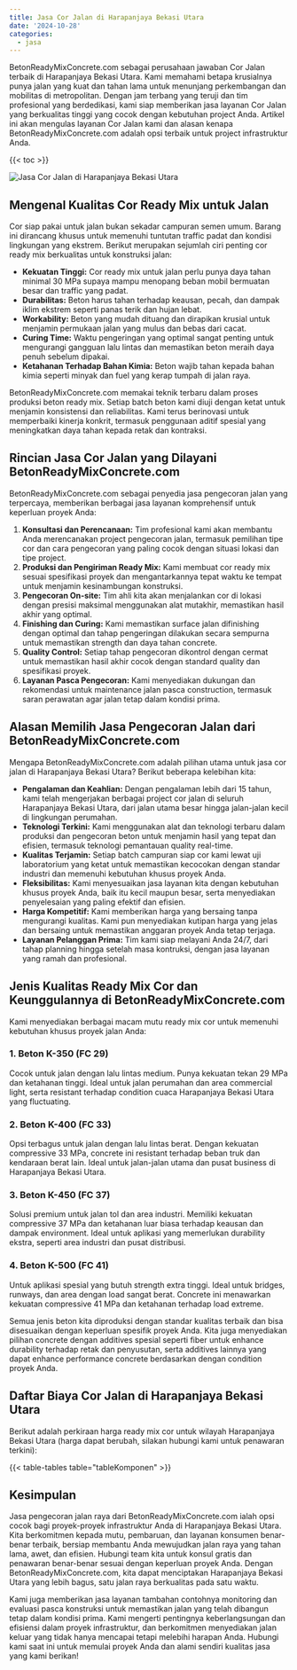 ```yaml
---
title: Jasa Cor Jalan di Harapanjaya Bekasi Utara
date: '2024-10-28'
categories:
  - jasa
---
```


BetonReadyMixConcrete.com sebagai perusahaan jawaban Cor Jalan terbaik di Harapanjaya Bekasi Utara. Kami memahami betapa krusialnya punya jalan yang kuat dan tahan lama untuk menunjang perkembangan dan mobilitas di metropolitan. Dengan jam terbang yang teruji dan tim profesional yang berdedikasi, kami siap memberikan jasa layanan Cor Jalan yang berkualitas tinggi yang cocok dengan kebutuhan project Anda. Artikel ini akan mengulas layanan Cor Jalan kami dan alasan kenapa BetonReadyMixConcrete.com adalah opsi terbaik untuk project infrastruktur Anda.

{{< toc >}}

![Jasa Cor Jalan di Harapanjaya Bekasi Utara](https://betoncor8.github.io/cor/harga-beton-readymix-concrete%20(18).png)

## Mengenal Kualitas Cor Ready Mix untuk Jalan

Cor siap pakai untuk jalan bukan sekadar campuran semen umum. Barang ini dirancang khusus untuk memenuhi tuntutan traffic padat dan kondisi lingkungan yang ekstrem. Berikut merupakan sejumlah ciri penting cor ready mix berkualitas untuk konstruksi jalan:

- **Kekuatan Tinggi:** Cor ready mix untuk jalan perlu punya daya tahan minimal 30 MPa supaya mampu menopang beban mobil bermuatan besar dan traffic yang padat.
- **Durabilitas:** Beton harus tahan terhadap keausan, pecah, dan dampak iklim ekstrem seperti panas terik dan hujan lebat.
- **Workability:** Beton yang mudah dituang dan dirapikan krusial untuk menjamin permukaan jalan yang mulus dan bebas dari cacat.
- **Curing Time:** Waktu pengeringan yang optimal sangat penting untuk mengurangi gangguan lalu lintas dan memastikan beton meraih daya penuh sebelum dipakai.
- **Ketahanan Terhadap Bahan Kimia:** Beton wajib tahan kepada bahan kimia seperti minyak dan fuel yang kerap tumpah di jalan raya.

BetonReadyMixConcrete.com memakai teknik terbaru dalam proses produksi beton ready mix. Setiap batch beton kami diuji dengan ketat untuk menjamin konsistensi dan reliabilitas. Kami terus berinovasi untuk memperbaiki kinerja konkrit, termasuk penggunaan aditif spesial yang meningkatkan daya tahan kepada retak dan kontraksi.

## Rincian Jasa Cor Jalan yang Dilayani BetonReadyMixConcrete.com

BetonReadyMixConcrete.com sebagai penyedia jasa pengecoran jalan yang terpercaya, memberikan berbagai jasa layanan komprehensif untuk keperluan proyek Anda:

1. **Konsultasi dan Perencanaan:** Tim profesional kami akan membantu Anda merencanakan project pengecoran jalan, termasuk pemilihan tipe cor dan cara pengecoran yang paling cocok dengan situasi lokasi dan tipe project.
2. **Produksi dan Pengiriman Ready Mix:** Kami membuat cor ready mix sesuai spesifikasi proyek dan mengantarkannya tepat waktu ke tempat untuk menjamin kesinambungan konstruksi.
3. **Pengecoran On-site:** Tim ahli kita akan menjalankan cor di lokasi dengan presisi maksimal menggunakan alat mutakhir, memastikan hasil akhir yang optimal.
4. **Finishing dan Curing:** Kami memastikan surface jalan difinishing dengan optimal dan tahap pengeringan dilakukan secara sempurna untuk memastikan strength dan daya tahan concrete.
5. **Quality Control:** Setiap tahap pengecoran dikontrol dengan cermat untuk memastikan hasil akhir cocok dengan standard quality dan spesifikasi proyek.
6. **Layanan Pasca Pengecoran:** Kami menyediakan dukungan dan rekomendasi untuk maintenance jalan pasca construction, termasuk saran perawatan agar jalan tetap dalam kondisi prima.

## Alasan Memilih Jasa Pengecoran Jalan dari BetonReadyMixConcrete.com

Mengapa BetonReadyMixConcrete.com adalah pilihan utama untuk jasa cor jalan di Harapanjaya Bekasi Utara? Berikut beberapa kelebihan kita:

- **Pengalaman dan Keahlian:** Dengan pengalaman lebih dari 15 tahun, kami telah mengerjakan berbagai project cor jalan di seluruh Harapanjaya Bekasi Utara, dari jalan utama besar hingga jalan-jalan kecil di lingkungan perumahan.
- **Teknologi Terkini:** Kami menggunakan alat dan teknologi terbaru dalam produksi dan pengecoran beton untuk menjamin hasil yang tepat dan efisien, termasuk teknologi pemantauan quality real-time.
- **Kualitas Terjamin:** Setiap batch campuran siap cor kami lewat uji laboratorium yang ketat untuk memastikan kecocokan dengan standar industri dan memenuhi kebutuhan khusus proyek Anda.
- **Fleksibilitas:** Kami menyesuaikan jasa layanan kita dengan kebutuhan khusus proyek Anda, baik itu kecil maupun besar, serta menyediakan penyelesaian yang paling efektif dan efisien.
- **Harga Kompetitif:** Kami memberikan harga yang bersaing tanpa mengurangi kualitas. Kami pun menyediakan kutipan harga yang jelas dan bersaing untuk memastikan anggaran proyek Anda tetap terjaga.
- **Layanan Pelanggan Prima:** Tim kami siap melayani Anda 24/7, dari tahap planning hingga setelah masa kontruksi, dengan jasa layanan yang ramah dan profesional.

## Jenis Kualitas Ready Mix Cor dan Keunggulannya di BetonReadyMixConcrete.com

Kami menyediakan berbagai macam mutu ready mix cor untuk memenuhi kebutuhan khusus proyek jalan Anda:

### 1\. Beton K-350 (FC 29)

Cocok untuk jalan dengan lalu lintas medium. Punya kekuatan tekan 29 MPa dan ketahanan tinggi. Ideal untuk jalan perumahan dan area commercial light, serta resistant terhadap condition cuaca Harapanjaya Bekasi Utara yang fluctuating.

### 2\. Beton K-400 (FC 33)

Opsi terbagus untuk jalan dengan lalu lintas berat. Dengan kekuatan compressive 33 MPa, concrete ini resistant terhadap beban truk dan kendaraan berat lain. Ideal untuk jalan-jalan utama dan pusat business di Harapanjaya Bekasi Utara.

### 3\. Beton K-450 (FC 37)

Solusi premium untuk jalan tol dan area industri. Memiliki kekuatan compressive 37 MPa dan ketahanan luar biasa terhadap keausan dan dampak environment. Ideal untuk aplikasi yang memerlukan durability ekstra, seperti area industri dan pusat distribusi.

### 4\. Beton K-500 (FC 41)

Untuk aplikasi spesial yang butuh strength extra tinggi. Ideal untuk bridges, runways, dan area dengan load sangat berat. Concrete ini menawarkan kekuatan compressive 41 MPa dan ketahanan terhadap load extreme.

Semua jenis beton kita diproduksi dengan standar kualitas terbaik dan bisa disesuaikan dengan keperluan spesifik proyek Anda. Kita juga menyediakan pilihan concrete dengan additives spesial seperti fiber untuk enhance durability terhadap retak dan penyusutan, serta additives lainnya yang dapat enhance performance concrete berdasarkan dengan condition proyek Anda.

## Daftar Biaya Cor Jalan di Harapanjaya Bekasi Utara

Berikut adalah perkiraan harga ready mix cor untuk wilayah Harapanjaya Bekasi Utara (harga dapat berubah, silakan hubungi kami untuk penawaran terkini):

{{< table-tables table="tableKomponen" >}}

## Kesimpulan

Jasa pengecoran jalan raya dari BetonReadyMixConcrete.com ialah opsi cocok bagi proyek-proyek infrastruktur Anda di Harapanjaya Bekasi Utara. Kita berkomitmen kepada mutu, pembaruan, dan layanan konsumen benar-benar terbaik, bersiap membantu Anda mewujudkan jalan raya yang tahan lama, awet, dan efisien. Hubungi team kita untuk konsul gratis dan penawaran benar-benar sesuai dengan keperluan proyek Anda. Dengan BetonReadyMixConcrete.com, kita dapat menciptakan Harapanjaya Bekasi Utara yang lebih bagus, satu jalan raya berkualitas pada satu waktu.

Kami juga memberikan jasa layanan tambahan contohnya monitoring dan evaluasi pasca konstruksi untuk memastikan jalan yang telah dibangun tetap dalam kondisi prima. Kami mengerti pentingnya keberlangsungan dan efisiensi dalam proyek infrastruktur, dan berkomitmen menyediakan jalan keluar yang tidak hanya mencapai tetapi melebihi harapan Anda. Hubungi kami saat ini untuk memulai proyek Anda dan alami sendiri kualitas jasa yang kami berikan!
